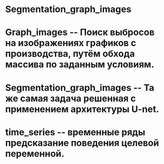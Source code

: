 # Segmentation_graph_images
# Graph_images -- Поиск выбросов на изображениях графиков с  производства, путём обхода массива по заданным условиям.
# Segmentation_graph_images -- Та же самая задача решенная с применением архитектуры U-net.
# time_series -- временные ряды предсказание поведения целевой переменной.
